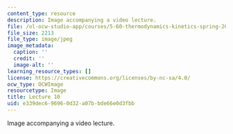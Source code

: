 ```yaml
---
content_type: resource
description: Image accompanying a video lecture.
file: /ol-ocw-studio-app/courses/5-60-thermodynamics-kinetics-spring-2008/e339dec696960d32a07bbde66e0d3fbb_lec10_th.jpg
file_size: 2213
file_type: image/jpeg
image_metadata:
  caption: ''
  credit: ''
  image-alt: ''
learning_resource_types: []
license: https://creativecommons.org/licenses/by-nc-sa/4.0/
ocw_type: OCWImage
resourcetype: Image
title: Lecture 10
uid: e339dec6-9696-0d32-a07b-bde66e0d3fbb
---
```

Image accompanying a video lecture.